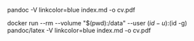pandoc -V linkcolor=blue index.md -o cv.pdf

docker run --rm --volume "$(pwd):/data"  --user $(id -u):$(id -g)  pandoc/latex -V linkcolor=blue index.md -o cv.pdf
